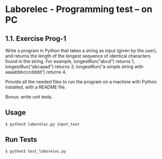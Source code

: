 # Laborelec - Programming test – on PC

## 1.1. Exercise Prog-1
Write a program in Python that takes a string as input (given by the user), and returns the length of the longest sequence of identical characters found in the string. For example, longestRun(“abcd”) returns 1, longestRun(“abcaaad”) returns 3, longestRun(“a simple string with aaaabbbcccdddd”) returns 4.

Provide all the needed files to run the program on a machine with Python installed, with a README file.

Bonus: write unit tests.

## Usage

```
$ python3 laborelec.py input_text
```

## Run Tests

```
$ python3 test_laborelec.py
```
